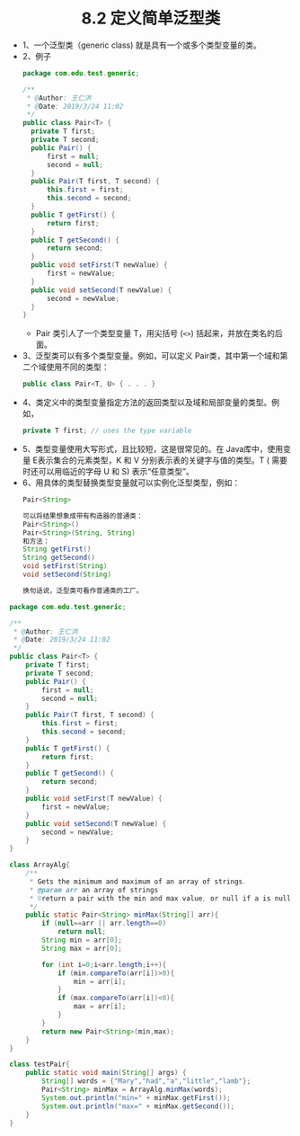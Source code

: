 <div align=center><h1>8.2 定义简单泛型类</h1></div>

* 1、一个泛型类（generic class) 就是具有一个或多个类型变量的类。
* 2、例子
  ```java
  package com.edu.test.generic;

  /**
   * @Author: 王仁洪
   * @Date: 2019/3/24 11:02
   */
  public class Pair<T> {
    private T first;
    private T second;
    public Pair() {
        first = null;
        second = null;
    }
    public Pair(T first, T second) {
        this.first = first;
        this.second = second;
    }
    public T getFirst() {
        return first;
    }
    public T getSecond() {
        return second;
    }
    public void setFirst(T newValue) {
        first = newValue;
    }
    public void setSecond(T newValue) {
        second = newValue; 
    }
  }
  ```
	* Pair 类引人了一个类型变量 T，用尖括号 (`<>`) 括起来，并放在类名的后面。
* 3、泛型类可以有多个类型变量。例如，可以定义 Pair类，其中第一个域和第二个域使用不同的类型：
  ```java
  public class Pair<T, U> { . . . }
  ```
* 4、类定义中的类型变量指定方法的返回类型以及域和局部变量的类型。例如，
  ```java
  private T first; // uses the type variable
  ```
* 5、类型变量使用大写形式，且比较短，这是很常见的。在 Java库中，使用变量 E表示集合的元素类型，K 和 V 分别表示表的关键字与值的类型。T ( 需要时还可以用临近的字母 U 和 S) 表示“任意类型”。
* 6、用具体的类型替换类型变量就可以实例化泛型类型，例如：
  ```java
  Pair<String>
  
  可以将结果想象成带有构造器的普通类：
  Pair<String>()
  Pair<String>(String, String)
  和方法：
  String getFirst()
  String getSecond()
  void setFirst(String)
  void setSecond(String)

  换句话说，泛型类可看作普通类的工厂。
  ```

```java
package com.edu.test.generic;

/**
 * @Author: 王仁洪
 * @Date: 2019/3/24 11:02
 */
public class Pair<T> {
    private T first;
    private T second;
    public Pair() {
        first = null;
        second = null;
    }
    public Pair(T first, T second) {
        this.first = first;
        this.second = second;
    }
    public T getFirst() {
        return first;
    }
    public T getSecond() {
        return second;
    }
    public void setFirst(T newValue) {
        first = newValue;
    }
    public void setSecond(T newValue) {
        second = newValue;
    }
}

class ArrayAlg{
    /**
     * Gets the minimum and maximum of an array of strings.
     * @param arr an array of strings
     * ©return a pair with the min and max value, or null if a is null or empty
     */
    public static Pair<String> minMax(String[] arr){
        if (null==arr || arr.length==0)
            return null;
        String min = arr[0];
        String max = arr[0];

        for (int i=0;i<arr.length;i++){
            if (min.compareTo(arr[i])>0){
                min = arr[i];
            }
            if (max.compareTo(arr[i])<0){
                max = arr[i];
            }
        }
        return new Pair<String>(min,max);
    }
}

class testPair{
    public static void main(String[] args) {
        String[] words = {"Mary","had","a","little","lamb"};
        Pair<String> minMax = ArrayAlg.minMax(words);
        System.out.println("min=" + minMax.getFirst());
        System.out.println("max=" + minMax.getSecond());
    }
}
```





























































































